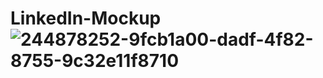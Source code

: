 # LinkedIn-Mockup![244878252-9fcb1a00-dadf-4f82-8755-9c32e11f8710](https://github.com/Maisasul/LinkedIn-Mockup/assets/104488163/f2349593-1acc-4776-b9b1-1e6c954c4dd5)
